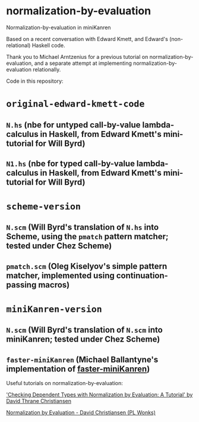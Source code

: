 # normalization-by-evaluation

Normalization-by-evaluation in miniKanren

Based on a recent conversation with Edward Kmett, and Edward's (non-relational) Haskell code.

Thank you to Michael Arntzenius for a previous tutorial on normalization-by-evaluation, and a separate attempt at implementing normalization-by-evaluation relationally.

Code in this repository:

# `original-edward-kmett-code`
## `N.hs` (nbe for untyped call-by-value lambda-calculus in Haskell, from Edward Kmett's mini-tutorial for Will Byrd)
## `N1.hs` (nbe for typed call-by-value lambda-calculus in Haskell, from Edward Kmett's mini-tutorial for Will Byrd)
# `scheme-version`
## `N.scm` (Will Byrd's translation of `N.hs` into Scheme, using the `pmatch` pattern matcher; tested under Chez Scheme)
## `pmatch.scm` (Oleg Kiselyov's simple pattern matcher, implemented using continuation-passing macros)
# `miniKanren-version`
## `N.scm` (Will Byrd's translation of `N.scm` into miniKanren; tested under Chez Scheme)
## `faster-miniKanren` (Michael Ballantyne's implementation of [faster-miniKanren](https://github.com/michaelballantyne/faster-miniKanren))

Useful tutorials on normalization-by-evaluation:

['Checking Dependent Types with Normalization by Evaluation: A Tutorial' by David Thrane Christiansen](http://www.davidchristiansen.dk/tutorials/nbe/)

[Normalization by Evaluation - David Christiansen (PL Wonks)](https://www.youtube.com/watch?v=CpADWJa-f28)
